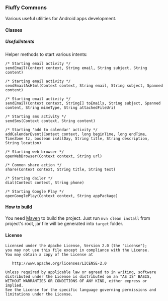 ### Fluffy Commons ###

Various useful utilities for Android apps development.

#### Classes ####

##### UsefulIntents #####

Helper methods to start various intents:

    /* Starting email activity */
    sendEmail(Context context, String email, String subject, String content)
    
    /* Starting email activity */
    sendEmailAsHtml(Context context, String email, String subject, Spanned content)
    
    /* Starting email activity */
    sendEmail(Context context, String[] toEmails, String subject, Spanned content, String mimeType, String attachedFileUri)
    
    /* Starting sms activity */
    sendSms(Context context, String content)
    
    /* Starting 'add to calendar' activity */
    addCalendarEvent(Context context, long beginTime, long endTime, TimeZone tz, boolean isAllDay, String title, String description, String location)
    
    /* Starting web browser */
    openWebBrowser(Context context, String url)
    
    /* Common share action */
    share(Context context, String title, String text)
    
    /* Starting dailer */
    dial(Context context, String phone)
    
    /* Starting Google Play */
    openGooglePlay(Context context, String appPackage)

#### How to build ####

You need [Maven](http://maven.apache.org/) to build the project. Just run `mvn clean install` from project's root, jar file will be generated into `target` folder.

#### License ####

    Licensed under the Apache License, Version 2.0 (the "License");
    you may not use this file except in compliance with the License.
    You may obtain a copy of the License at

       http://www.apache.org/licenses/LICENSE-2.0

    Unless required by applicable law or agreed to in writing, software
    distributed under the License is distributed on an "AS IS" BASIS,
    WITHOUT WARRANTIES OR CONDITIONS OF ANY KIND, either express or implied.
    See the License for the specific language governing permissions and
    limitations under the License.
